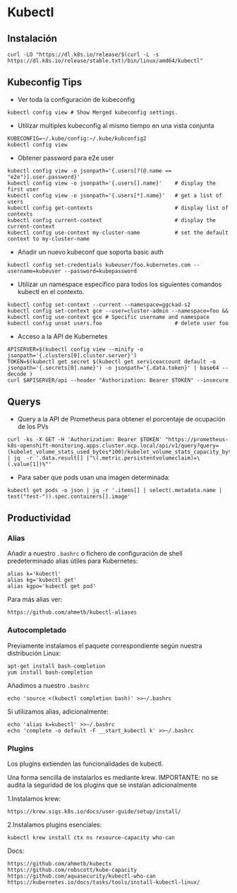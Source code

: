 # Kubectl

## Instalación
```shell
curl -LO "https://dl.k8s.io/release/$(curl -L -s https://dl.k8s.io/release/stable.txt)/bin/linux/amd64/kubectl"
```
## Kubeconfig Tips
- Ver toda la configuración de kubeconfig
```shell
kubectl config view # Show Merged kubeconfig settings.
```

- Utilizar multiples kubeconfig al mismo tiempo en una vista conjunta
```shell
KUBECONFIG=~/.kube/config:~/.kube/kubconfig2 
kubectl config view
```

- Obtener password para e2e user
```shell
kubectl config view -o jsonpath='{.users[?(@.name == "e2e")].user.password}'
kubectl config view -o jsonpath='{.users[].name}'    # display the first user
kubectl config view -o jsonpath='{.users[*].name}'   # get a list of users
kubectl config get-contexts                          # display list of contexts 
kubectl config current-context                       # display the current-context
kubectl config use-context my-cluster-name           # set the default context to my-cluster-name
```

- Añadir un nuevo kubeconf que soporta basic auth
```shell
kubectl config set-credentials kubeuser/foo.kubernetes.com --username=kubeuser --password=kubepassword
```
- Utilizar un namespace especifico para todos los siguientes comandos kubectl en el contexto.
```shell
kubectl config set-context --current --namespace=ggckad-s2
kubectl config set-context gce --user=cluster-admin --namespace=foo && kubectl config use-context gce # Specific username and namespace
kubectl config unset users.foo                       # delete user foo
```

- Acceso a la API de Kubernetes
```shell
APISERVER=$(kubectl config view --minify -o jsonpath='{.clusters[0].cluster.server}')
TOKEN=$(kubectl get secret $(kubectl get serviceaccount default -o jsonpath='{.secrets[0].name}') -o jsonpath='{.data.token}' | base64 --decode )
curl $APISERVER/api --header "Authorization: Bearer $TOKEN" --insecure
```

## Querys

- Query a la API de Prometheus para obtener el porcentaje de ocupación de los PVs
```shell
curl -ks -X GET -H 'Authorization: Bearer $TOKEN' "https://prometheus-k8s-openshift-monitoring.apps.cluster.ocp.local/api/v1/query?query=(kubelet_volume_stats_used_bytes*100)/kubelet_volume_stats_capacity_bytes" | jq  -r '.data.result[] |"\(.metric.persistentvolumeclaim)=\(.value[1])%"'
```

- Para saber que pods usan una imagen determinada:
```shell
kubectl get pods -o json | jq -r '.items[] | select(.metadata.name | test("test-")).spec.containers[].image'
```

## Productividad
### Alias
Añadir a nuestro `.bashrc` o fichero de configuración de shell predeterminado alias útiles para Kubernetes:

	alias k='kubectl'
	alias kg='kubectl get'
	alias kgpo='kubectl get pod'

Para más alias ver: 

	https://github.com/ahmetb/kubectl-aliases

### Autocompletado

Previamente instalamos el paquete correspondiente según nuestra distribución Linux:

	apt-get install bash-completion 
	yum install bash-completion

Añadimos a nuestro `.bashrc`

	echo 'source <(kubectl completion bash)' >>~/.bashrc

Si utilizamos alias, adicionalmente:

	echo 'alias k=kubectl' >>~/.bashrc
	echo 'complete -o default -F __start_kubectl k' >>~/.bashrc
 
### Plugins
Los plugins extienden las funcionalidades de kubectl.

Una forma sencilla de instalarlos es mediante krew. IMPORTANTE: no se audita la seguridad de los plugins que se instalan adicionalmente

1.Instalamos krew:

	https://krew.sigs.k8s.io/docs/user-guide/setup/install/

2.Instalamos plugins esenciales:

	kubectl krew install ctx ns resource-capacity who-can

Docs:
	
	https://github.com/ahmetb/kubectx
	https://github.com/robscott/kube-capacity
 	https://github.com/aquasecurity/kubectl-who-can
  	https://kubernetes.io/docs/tasks/tools/install-kubectl-linux/

